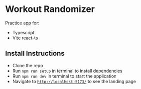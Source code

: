 # Workout Randomizer

Practice app for:
- Typescript
- Vite react-ts

## Install Instructions

- Clone the repo
- Run `npm run setup` in terminal to install dependencies
- Run `npm run dev` in terminal to start the application
- Navigate to [`http://localhost:5173/`](http://localhost:5173/) to see the landing page